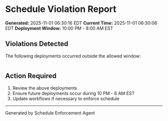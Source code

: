 # Schedule Violation Report

**Generated:** 2025-11-01 06:30:16 EDT
**Current Time:** 2025-11-01 06:30:06 EDT
**Deployment Window:** 10:00 PM - 8:00 AM EST

## Violations Detected

The following deployments occurred outside the allowed window:

```

```

## Action Required

1. Review the above deployments
2. Ensure future deployments occur during 10 PM - 8 AM EST
3. Update workflows if necessary to enforce schedule

---

Generated by Schedule Enforcement Agent
